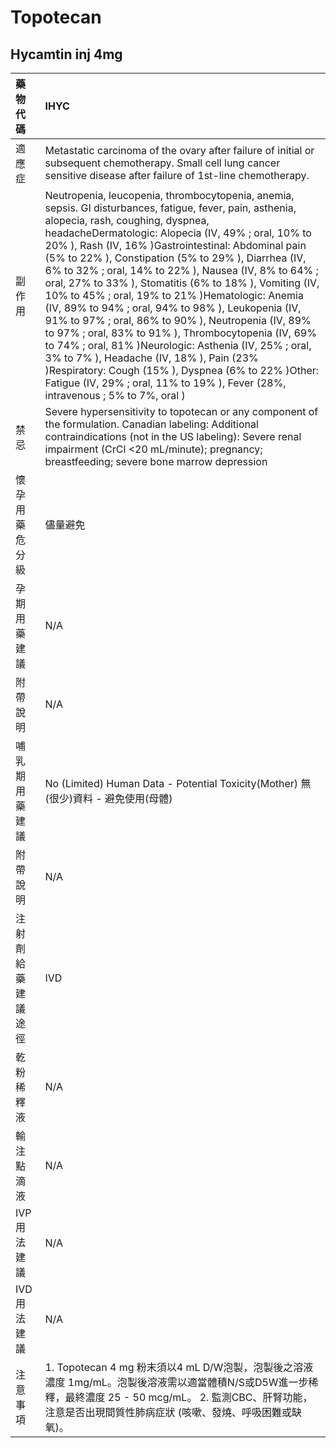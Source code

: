 # Topotecan

## Hycamtin inj 4mg

| 藥物代碼 | IHYC |
| :--- | :--- |
| 適應症 | Metastatic carcinoma of the ovary after failure of initial or subsequent chemotherapy. Small cell lung cancer sensitive disease after failure of 1st-line chemotherapy. |
| 副作用 | Neutropenia, leucopenia, thrombocytopenia, anemia, sepsis. GI disturbances, fatigue, fever, pain, asthenia, alopecia, rash, coughing, dyspnea, headacheDermatologic: Alopecia \(IV, 49% ; oral, 10% to 20% \), Rash \(IV, 16% \)Gastrointestinal: Abdominal pain \(5% to 22% \), Constipation \(5% to 29% \), Diarrhea \(IV, 6% to 32% ; oral, 14% to 22% \), Nausea \(IV, 8% to 64% ; oral, 27% to 33% \), Stomatitis \(6% to 18% \), Vomiting \(IV, 10% to 45% ; oral, 19% to 21% \)Hematologic: Anemia \(IV, 89% to 94% ; oral, 94% to 98% \), Leukopenia \(IV, 91% to 97% ; oral, 86% to 90% \), Neutropenia \(IV, 89% to 97% ; oral, 83% to 91% \), Thrombocytopenia \(IV, 69% to 74% ; oral, 81% \)Neurologic: Asthenia \(IV, 25% ; oral, 3% to 7% \), Headache \(IV, 18% \), Pain \(23% \)Respiratory: Cough \(15% \), Dyspnea \(6% to 22% \)Other: Fatigue \(IV, 29% ; oral, 11% to 19% \), Fever \(28%, intravenous ; 5% to 7%, oral \) |
| 禁忌 | Severe hypersensitivity to topotecan or any component of the formulation. Canadian labeling: Additional contraindications \(not in the US labeling\): Severe renal impairment \(CrCl &lt;20 mL/minute\); pregnancy; breastfeeding; severe bone marrow depression |
| 懷孕用藥危分級 | 儘量避免 |
| 孕期用藥建議 | N/A |
| 附帶說明 | N/A |
| 哺乳期用藥建議 | No \(Limited\) Human Data - Potential Toxicity\(Mother\) 無\(很少\)資料 - 避免使用\(母體\) |
| 附帶說明 | N/A |
| 注射劑給藥建議途徑 | IVD |
| 乾粉稀釋液 | N/A |
| 輸注點滴液 | N/A |
| IVP 用法建議 | N/A |
| IVD 用法建議 | N/A |
| 注意事項 | 1. Topotecan 4 mg 粉末須以4 mL D/W泡製，泡製後之溶液濃度 1mg/mL。泡製後溶液需以適當體積N/S或D5W進一步稀釋，最終濃度 25 - 50 mcg/mL。 2. 監測CBC、肝腎功能，注意是否出現間質性肺病症狀 \(咳嗽、發燒、呼吸困難或缺氧\)。 |


